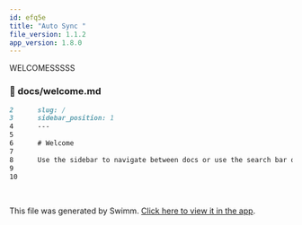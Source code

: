 ```yaml
---
id: efq5e
title: "Auto Sync "
file_version: 1.1.2
app_version: 1.8.0
---
```


WELCOMESSSSS
<!-- NOTE-swimm-snippet: the lines below link your snippet to Swimm -->
### 📄 docs/welcome.md
```markdown
2      slug: /
3      sidebar_position: 1
4      ---
5      
6      # Welcome
7      
8      Use the sidebar to navigate between docs or use the search bar on the topbar.
9      
10     
```

<br/>

This file was generated by Swimm. [Click here to view it in the app](https://swimm-web-app.web.app/repos/Z2l0aHViJTNBJTNBTm9hUmVwbyUzQSUzQU5vYW96ZXI=/docs/efq5e).
